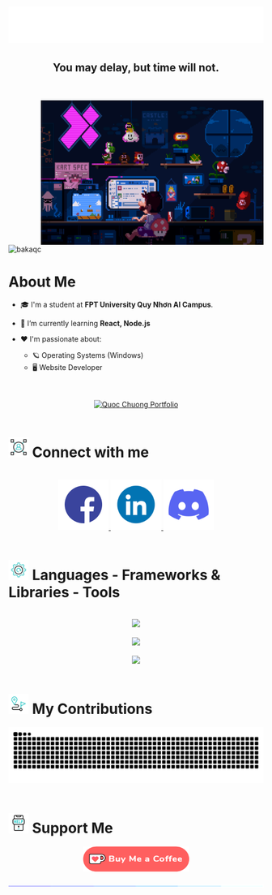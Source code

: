 <h1 align="center">
    <img src="img/intro.svg"/>
</h1>
<h2 align="center">You may delay, but time will not.</h2>
<br/>

<br/>
<img align="right" alt="Coding" width="440" height="285" src="img/mario_banner.gif">
<p align="left"> <img src="https://komarev.com/ghpvc/?username=bakaqc&label=Profile%20views&color=0e75b6&style=flat" alt="bakaqc" /> </p>
<h1> About Me </h1>

- 🎓 I'm a student at **FPT University Quy Nhơn AI Campus**.

- 🔭 I’m currently learning **React, Node.js**

- ❤️ I'm passionate about:
  - 🪐 Operating Systems (Windows)
  - 🖥️ Website Developer
<br/>
<br/>
<div align="center">
    <a href="https://bakaqc.github.io" target="_blank" rel="noreferrer">
        <img align="center" src="https://img.shields.io/badge/Portfolio-FF5722?style=for-the-badge&logo=todoist&logoColor=white" height="50" width="210" target="_blank" alt="Quoc Chuong Portfolio" />
    </a>
</div>

<br/>
<h1> <img src="img/connect.gif" width="40" height="40"/> Connect with me </h1>

<br/>
<div align="center">
  <a href="https://www.facebook.com/dqchuongbk" target="_blank">
    <img src="img/facebook.gif" width="100">
  </a>
  <a href="https://www.linkedin.com/in/bakaqc" target="_blank">
    <img src="img/linkedin.gif" width="100">
  </a>
  <a href="https://discord.gg/uGEvmrqD" target="_blank">
    <img src="img/discord.gif" width="100">
  </a>
</div>

<br/>
<h1> <img src="img/tool_animated.gif" width="40" height="40"/> Languages - Frameworks & Libraries - Tools </h1>

<br/>
<div align="center">
    <img src="https://skillicons.dev/icons?i=java,javascript,ts,c,html,css" /><br/><br/>
    <img src="https://skillicons.dev/icons?i=react,redux,hibernate,bootstrap,tailwind,nodejs,express,nestjs,mongo,prisma,mysql" /><br/><br/>
    <img src="https://skillicons.dev/icons?i=maven,vite,yarn,npm,pnpm,docker,vscode,github,git,androidstudio,arch,linux,figma" /><br>
</div>

<br/>
<h1> <img src="img/clock.gif" width="40px" height="40px"> My Contributions </h1>

<div align=center>
    <img alt="snake eating my contributions" src="https://raw.githubusercontent.com/bakaqc/bakaqc/output/github-contribution-grid-snake.svg" />
</div>

<br/>

<h1> <img src="img/support.gif" width="40px" height="40px"> Support Me </h1>

<div align=center>
  <a href="https://ko-fi.com/bakaqc" target="_blank" rel="noreferrer">
    <img align="center" src="img/donate.png" height="50" width="210" alt="Donate to Quoc Chuong on Ko-fi" />
  </a>
</div>

<br/>
<img src="img/hr.gif">
